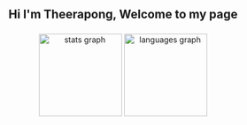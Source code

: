 <h2 align="center">Hi I'm Theerapong, Welcome to my page</h2>

###

<div align="center">
<img src="https://github-readme-stats.vercel.app/api?hide_title=false&hide_rank=false&show_icons=true&include_all_commits=true&count_private=true&disable_animations=false&theme=light&locale=en&hide_border=false&username=bvnkfatboy" height="150" alt="stats graph"  />
  <img src="https://github-readme-stats.vercel.app/api/top-langs?locale=en&hide_title=false&layout=compact&card_width=320&langs_count=5&theme=light&hide_border=false&username=bvnkfatboy" height="150" alt="languages graph"  />
</div>

